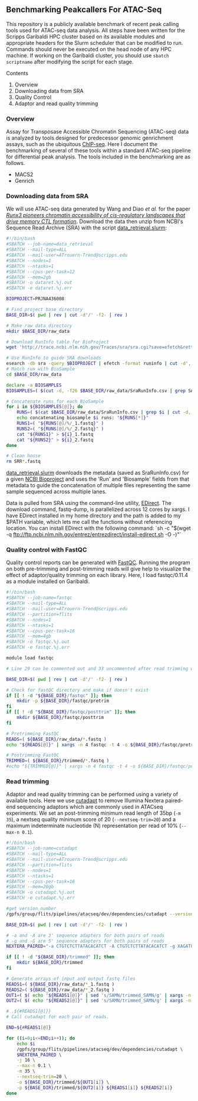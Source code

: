 ## Benchmarking Peakcallers For ATAC-Seq
This repository is a publicly available benchmark of recent peak calling tools used for ATAC-seq data analysis. All steps have been written for the Scripps Garibaldi HPC cluster based on its available modules and appropriate headers for the Slurm scheduler that can be modified to run. Commands should never be executed on the head node of any HPC machine. If working on the Garibaldi cluster, you should use `sbatch scriptname` after modifying the script for each stage.

Contents

1. Overview
2. Downloading data from SRA
3. Quality Control
4. Adaptor and read quality trimming


### Overview
Assay for Transposase Accessible Chromatin Sequencing (ATAC-seq) data is analyzed by tools designed for predecessor genomic genrichment assays, such as the ubiquitous [ChIP-seq](1). Here I document the benchmarking of several of these tools within a standard ATAC-seq pipeline for differential peak analysis. The tools included in the benchmarking are as follows.
* MACS2
* Genrich

### Downloading data from SRA
We will use ATAC-seq data generated by Wang and Diao *et al.* for the paper [*Runx3 pioneers chromatin accessibility of cis-regulatory landscapes that drive memory CTL formation*](https://doi.org/10.1016/j.immuni.2018.03.028). 
Download the data then unzip from NCBI's Sequence Read Archive (SRA) with the script [data_retrieval.slurm](./scripts/data_retrieval.slurm):

```bash
#!/bin/bash
#SBATCH --job-name=data_retrieval
#SBATCH --mail-type=ALL
#SBATCH --mail-user=ATrouern-Trend@scripps.edu
#SBATCH --nodes=1
#SBATCH --ntasks=1
#SBATCH --cpus-per-task=12
#SBATCH --mem=2gb
#SBATCH -o dataret.%j.out
#SBATCH -e dataret.%j.err

BIOPROJECT=PRJNA436008

# Find project base directory
BASE_DIR=$( pwd | rev | cut -d'/' -f2- | rev )

# Make raw data directory
mkdir $BASE_DIR/raw_data

# Download RunInfo table for BioProject
wget 'http://trace.ncbi.nlm.nih.gov/Traces/sra/sra.cgi?save=efetch&rettype=runinfo&db=sra&term='${BIOPROJECT} -O - | tee $BASE_DIR/raw_data/SraRunInfo.csv

# Use RunInfo to guide SRA downloads
esearch -db sra -query $BIOPROJECT | efetch -format runinfo | cut -d',' -f 1 | grep SRR | xargs -n 1 -P 12 fastq-dump -O $BASE_DIR/raw_data --split-files
# Match run with BioSample
cd $BASE_DIR/raw_data

declare -a BIOSAMPLES
BIOSAMPLES=( $(cut -d, -f26 $BASE_DIR/raw_data/SraRunInfo.csv | grep SAM | sort | uniq | tr '\n' ' ' ) )

# Concatenate runs for each BioSample
for i in ${BIOSAMPLES[@]}; do
    RUNS=( $(cat $BASE_DIR/raw_data/SraRunInfo.csv | grep $i | cut -d, -f1 | tr '\n' ' ') )
    echo concatenating biosample $i runs: "${RUNS[*]}"
    RUNS1=( "${RUNS[@]/%/_1.fastq}" )
    RUNS2=( "${RUNS[@]/%/_2.fastq}" )
    cat "${RUNS1}" > ${i}_1.fastq
    cat "${RUNS2}" > ${i}_2.fastq
done

# Clean house
rm SRR*.fastq

```

[data_retrieval.slurm](./scripts/data_retrieval.slurm) downloads the metadata (saved as SraRunInfo.csv) for a given [NCBI Bioproject](https://www.ncbi.nlm.nih.gov/bioproject) and uses the 'Run' and 'Biosample' fields from that metadata to guide the concatenation of multiple files representing the same sample sequenced across multiple lanes. 

Data is pulled from SRA using the command-line utility, [EDirect](https://dataguide.nlm.nih.gov/edirect/documentation.html). The download command, fastq-dump, is parallelized across 12 cores by xargs. I have EDirect installed in my home directory and the path is added to my $PATH variable, which lets me call the functions without referencing location. You can install EDirect with the following command: `sh -c "$(wget -q ftp://ftp.ncbi.nlm.nih.gov/entrez/entrezdirect/install-edirect.sh -O -)"`

### Quality control with FastQC
Quality control reports can be generated with [FastQC](https://www.bioinformatics.babraham.ac.uk/projects/fastqc/). Running the program on both pre-trimming and post-trimming reads will give help to visualize the effect of adaptor/quality trimming on each library. Here, I load fastqc/0.11.4 as a module installed on Garibaldi.


```bash
#!/bin/bash
#SBATCH --job-name=fastqc
#SBATCH --mail-type=ALL
#SBATCH --mail-user=ATrouern-Trend@scripps.edu
#SBATCH --partition=flits
#SBATCH --nodes=1
#SBATCH --ntasks=1
#SBATCH --cpus-per-task=16
#SBATCH --mem=4gb
#SBATCH -o fastqc.%j.out
#SBATCH -e fastqc.%j.err

module load fastqc

# Line 29 can be commented out and 33 uncommented after read trimming with cutadapt to get post-trimming QC report.

BASE_DIR=$( pwd | rev | cut -d'/' -f2- | rev )

# Check for fastQC directory and make if doesn't exist
if [[ ! -d "${BASE_DIR}/fastqc" ]]; then
    mkdir -p ${BASE_DIR}/fastqc/pretrim
fi
if [[ ! -d "${BASE_DIR}/fastqc/posttrim" ]]; then
    mkdir ${BASE_DIR}/fastqc/posttrim
fi

# Pretrimming FastQC
READS=( ${BASE_DIR}/raw_data/*.fastq )
echo "${READS[@]}" | xargs -n 4 fastqc -t 4 -o ${BASE_DIR}/fastqc/pretrim -f fastq {}

# Postrimming FastQC
TRIMMED=( ${BASE_DIR}/trimmed/*.fastq )
#echo "${TRIMMED[@]}" | xargs -n 4 fastqc -t 4 -o ${BASE_DIR}/fastqc/posttrim -f fastq {}
```
### Read trimming
Adaptor and read quality trimming can be performed using a variety of available tools. Here we use [cutadapt](https://cutadapt.readthedocs.io/en/stable/) to remove Illumina Nextera paired-end sequencing adaptors which are commonly used in ATACseq experiments. We set an post-trimming minimum read length of 35bp (`-m 35`), a nextseq quality minimum score of 20 (`--nextseq-trim=20`) and a maximum indeterminate nucleotide (N) representation per read of 10% (`--max-n 0.1`). 

```bash
#!/bin/bash
#SBATCH --job-name=cutadapt
#SBATCH --mail-type=ALL
#SBATCH --mail-user=ATrouern-Trend@scripps.edu
#SBATCH --partition=flits
#SBATCH --nodes=1
#SBATCH --ntasks=1
#SBATCH --cpus-per-task=16
#SBATCH --mem=20gb
#SBATCH -o cutadapt.%j.out
#SBATCH -e cutadapt.%j.err

#get version number
/gpfs/group/flits/pipelines/atacseq/dev/dependencies/cutadapt --version

BASE_DIR=$( pwd | rev | cut -d'/' -f2- | rev )

# -a and -A are 3' sequence adapters for both pairs of reads
# -g and -G are 5' sequence adapters for both pairs of reads
NEXTERA_PAIRED="-a CTGTCTCTTATACACATCT -A CTGTCTCTTATACACATCT -g XAGATGTGTATAAGAGACAG -G XAGATGTGTATAAGAGACAG"

if [[ ! -d "${BASE_DIR}/trimmed" ]]; then
    mkdir ${BASE_DIR}/trimmed
fi

# Generate arrays of input and output fastq files
READS1=( ${BASE_DIR}/raw_data/*_1.fastq )
READS2=( ${BASE_DIR}/raw_data/*_2.fastq )
OUT1=( $( echo "${READS1[@]}" | sed 's/SAMN/trimmed_SAMN/g' | xargs -n 1 basename ) )
OUT2=( $( echo "${READS2[@]}" | sed 's/SAMN/trimmed_SAMN/g' | xargs -n 1 basename ) )

# .${#READS1[@]}}
# Call cutadapt for each pair of reads.

END=${#READS1[@]}

for ((i=0;i<=END;i++)); do
    echo $i
    /gpfs/group/flits/pipelines/atacseq/dev/dependencies/cutadapt \
    $NEXTERA_PAIRED \
    -j 16 \
    --max-n 0.1 \
    -m 35 \
    --nextseq-trim=20 \
    -o ${BASE_DIR}/trimmed/${OUT1[i]} \
    -p ${BASE_DIR}/trimmed/${OUT2[i]} ${READS1[i]} ${READS2[i]}
done
```
